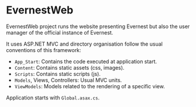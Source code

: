 EvernestWeb
===========

EvernestWeb project runs the website presenting Evernest but also the user manager of the official instance of Evernest.

It uses ASP.NET MVC and directory organisation follow the usual conventions of this framework:

 * `App_Start`: Contains the code executed at application start.
 * `Content`: Contains static assets (css, images).
 * `Scripts`: Contains static scripts (js).
 * `Models`, Views, Controllers: Usual MVC units.
 * `ViewModels`: Models related to the rendering of a specific view.

Application starts with `Global.asax.cs`.


